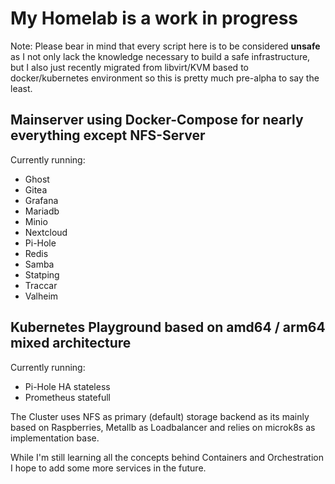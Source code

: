 # My Homelab is a work in progress

Note: Please bear in mind that every script here is to be considered **unsafe** as I not only lack the knowledge necessary to build a safe infrastructure,
but I also just recently migrated from libvirt/KVM based to docker/kubernetes environment so this is pretty much pre-alpha to say the least.

## Mainserver using Docker-Compose for nearly everything except NFS-Server

Currently running:
* Ghost
* Gitea
* Grafana
* Mariadb
* Minio
* Nextcloud
* Pi-Hole
* Redis
* Samba
* Statping
* Traccar
* Valheim

## Kubernetes Playground based on amd64 / arm64 mixed architecture 

Currently running:
* Pi-Hole HA stateless 
* Prometheus statefull

The Cluster uses NFS as primary (default) storage backend as its mainly based on Raspberries, Metallb as Loadbalancer and relies on microk8s as implementation base.

While I'm still learning all the concepts behind Containers and Orchestration I hope to add some more services in the future.

